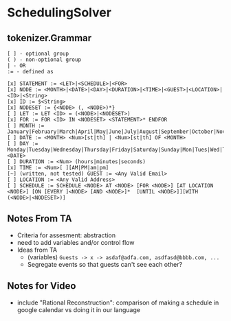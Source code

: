 # SchedulingSolver

## tokenizer.Grammar
```
[ ] - optional group
( ) - non-optional group
| - OR
:= - defined as

[x] STATEMENT := <LET>|<SCHEDULE>|<FOR>
[x] NODE := <MONTH>|<DATE>|<DAY>|<DURATION>|<TIME>|<GUEST>|<LOCATION>|<ID>|<String>
[x] ID := $<String>
[x] NODESET := {<NODE> (, <NODE>)*}
[ ] LET := LET <ID> = (<NODE>|<NODESET>)
[x] FOR := FOR <ID> IN <NODESET> <STATEMENT>* ENDFOR
[ ] MONTH := January|February|March|April|May|June|July|August|September|October|November|December|Jan|Feb|Mar|Apr|Jun|Jul|Aug|Sept|Oct|Nov|Dec
[ ] DATE := <MONTH> <Num>[st|th] | <Num>[st|th] OF <MONTH>
[ ] DAY := Monday|Tuesday|Wednesday|Thursday|Friday|Saturday|Sunday|Mon|Tues|Wed|Thur|Fri|Sat|Sun|<DATE>
[ ] DURATION := <Num> (hours|minutes|seconds)
[x] TIME := <Num>[ ][AM|PM|am|pm]
[~] (written, not tested) GUEST := <Any Valid Email>
[ ] LOCATION := <Any Valid Address>
[ ] SCHEDULE := SCHEDULE <NODE> AT <NODE> [FOR <NODE>] [AT LOCATION <NODE>] [ON [EVERY ]<NODE> [AND <NODE>]*  [UNTIL <NODE>]][WITH (<NODE>|<NODESET>)]
```

## Notes From TA 
- Criteria for assesment: abstraction
- need to add variables and/or control flow
- Ideas from TA
    - (variables) `Guests -> x -> asdaf@adfa.com, asdfasd@bbbb.com, ...`
    - Segregate events so that guests can't see each other?

## Notes for Video
- include "Rational Reconstruction": comparison of making a schedule in google calendar vs doing it in our language
